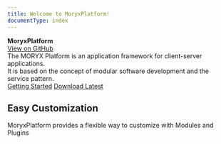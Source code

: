 ```yaml
---
title: Welcome to MoryxPlatform!
documentType: index
---
```


<style type="text/css">
footer{
  position: relative;
}
</style>

<div class="hero">
  <div class="wrap">
    <div class="text">
      <strong>MoryxPlatform</strong>
    </div>
    <div class="buttons-unit-small">
      </span><a class="github-link" href="https://github.com/PHOENIXCONTACT/MORYX-Platform">View on GitHub</a>
    </div>
    <div class="minitext">
      The MORYX Platform is an application framework for client-server applications. <br /> It is based on the concept of modular software development and the service pattern.
    </div>
    <div class="buttons-unit">
      <a href="tutorials/index.md" class="button"><i class="glyphicon glyphicon-send"></i>Getting Started</a>
      <a href="https://www.myget.org/feed/Packages/moryx" class="button"><i class="glyphicon glyphicon-download"></i>Download Latest</a>
    </div>
  </div>
</div>

<div class="key-section">
  <div class="container content">
    <div class="row">
      <div class="col-md-8 col-md-offset-2 text-center">
        <i class="glyphicon glyphicon-cutlery"></i>
        <section>
          <h2>Easy Customization</h2>
          <p class="lead">MoryxPlatform provides a flexible way to customize with Modules and Plugins</p>
        </section>
      </div>
    </div>
  </div>
</div>